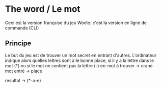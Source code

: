 # The word / Le mot
Ceci est la version française du jeu Wodle. c'est la version en ligne de commande (CLI)
## Principe
Le but du jeu est de trouver un mot secret en entrant d'autres. L'ordinateur indique alors quelles lettres sont à le bonne place, si il y a la lettre dans le mot (*) ou si le mot ne contient pas la lettre (-)
ex: 
  mot à trouver -> crane
  mot entré -> place

  resultat -> (*-a-e)
